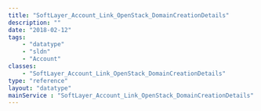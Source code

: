 ```yaml
---
title: "SoftLayer_Account_Link_OpenStack_DomainCreationDetails"
description: ""
date: "2018-02-12"
tags:
    - "datatype"
    - "sldn"
    - "Account"
classes:
    - "SoftLayer_Account_Link_OpenStack_DomainCreationDetails"
type: "reference"
layout: "datatype"
mainService : "SoftLayer_Account_Link_OpenStack_DomainCreationDetails"
---
```

